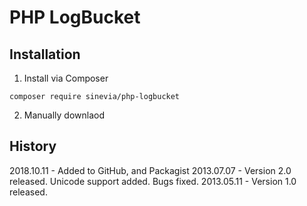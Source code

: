# PHP LogBucket

## Installation ##

1) Install via Composer

```
composer require sinevia/php-logbucket
```

2) Manually downlaod 

## History ##
2018.10.11 - Added to GitHub, and Packagist
2013.07.07 - Version 2.0 released. Unicode support added. Bugs fixed.
2013.05.11 - Version 1.0 released.

